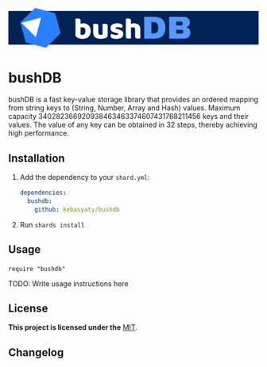 [![Logo](https://github.com/kebasyaty/bushdb/raw/main/images/logo.svg "Logo")](https://github.com/kebasyaty/bushdb "Logo")

# bushDB

bushDB is a fast key-value storage library that provides an ordered mapping from string keys to (String, Number, Array and Hash) values.
Maximum capacity 340282366920938463463374607431768211456 keys and their values.
The value of any key can be obtained in 32 steps, thereby achieving high performance.

## Installation

1. Add the dependency to your `shard.yml`:

   ```yaml
   dependencies:
     bushdb:
       github: kebasyaty/bushdb
   ```

2. Run `shards install`

## Usage

```crystal
require "bushdb"
```

TODO: Write usage instructions here

## License

**This project is licensed under the** [MIT](https://github.com/kebasyaty/bushdb/blob/main/LICENSE "MIT").

## Changelog
